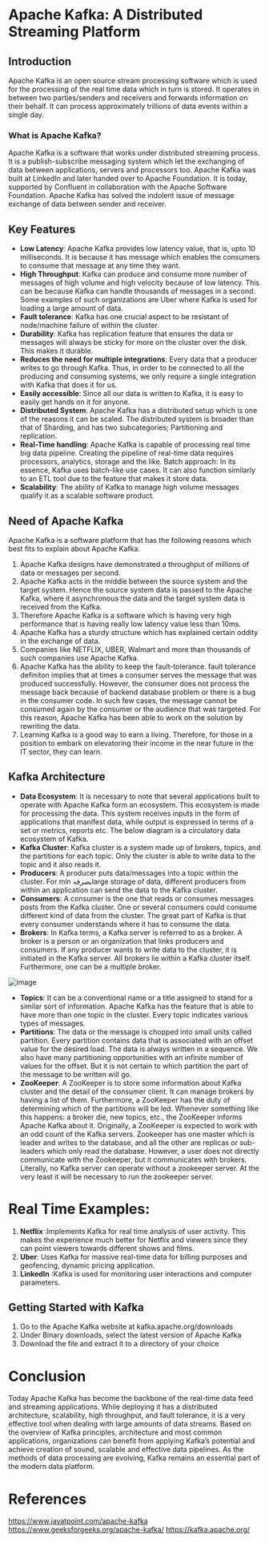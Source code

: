 # Apache Kafka: A Distributed Streaming Platform

## Introduction
Apache Kafka is an open source stream processing software which is used for the processing of the real time data which in turn is stored. It operates in between two parties/senders and receivers and forwards information on their behalf. It can process approximately trillions of data events within a single day.

### What is Apache Kafka?

Apache Kafka is a software that works under distributed streaming process. It is a publish-subscribe messaging system which let the exchanging of data between applications, servers and processors too. Apache Kafka was built at LinkedIn and later handed over to Apache Foundation. It is today, supported by Confluent in collaboration with the Apache Software Foundation. Apache Kafka has solved the indolent issue of message exchange of data between sender and receiver.

## Key Features

* **Low Latency**: Apache Kafka provides low latency value, that is, upto 10 milliseconds. It is because it has message which enables the consumers to consume that message at any time they want.
* **High Throughput**: Kafka can produce and consume more number of messages of high volume and high velocity because of low latency. This can be because Kafka can handle thousands of messages in a second. Some examples of such organizations are Uber where Kafka is used for loading a large amount of data.
* **Fault tolerance**: Kafka has one crucial aspect to be resistant of node/machine failure of within the cluster.
* **Durability**: Kafka has replication feature that ensures the data or messages will always be sticky for more on the cluster over the disk. This makes it durable.
* **Reduces the need for multiple integrations**: Every data that a producer writes to go through Kafka. Thus, in order to be connected to all the producing and consuming systems, we only require a single integration with Kafka that does it for us.
* **Easily accessible**: Since all our data is written to Kafka, it is easy to easily get hands on it for anyone.
* **Distributed System**: Apache Kafka has a distributed setup which is one of the reasons it can be scaled. The distributed system is broader than that of Sharding, and has two subcategories; Partitioning and replication.
* **Real-Time handling**: Apache Kafka is capable of processing real time big data pipeline. Creating the pipeline of real-time data requires processors, analytics, storage and the like.
Batch approach: In its essence, Kafka uses batch-like use cases. It can also function similarly to an ETL tool due to the feature that makes it store data.
* **Scalability**: The ability of Kafka to manage high volume messages qualify it as a scalable software product.

## Need of Apache Kafka

Apache Kafka is a software platform that has the following reasons which best fits to explain about Apache Kafka.

1. Apache Kafka designs have demonstrated a throughput of millions of data or messages per second.
2. Apache Kafka acts in the middle between the source system and the target system. Hence the source system data is passed to the Apache Kafka, where it asynchronous the data and the target system data is received from the Kafka.
3. Therefore Apache Kafka is a software which is having very high performance that is having really low latency value less than 10ms.
4. Apache Kafka has a sturdy structure which has explained certain oddity in the exchange of data.
5. Companies like NETFLIX, UBER, Walmart and more than thousands of such companies use Apache Kafka.
6. Apache Kafka has the ability to keep the fault-tolerance. fault tolerance definiton implies that at times a consumer serves the message that was produced successfully. However, the consumer does not process the message back because of backend database problem or there is a bug in the consumer code. In such few cases, the message cannot be consumed again by the consumer or the audience that was targeted. For this reason, Apache Kafka has been able to work on the solution by rewriting the data.
7. Learning Kafka is a good way to earn a living. Therefore, for those in a position to embark on elevatoring their income in the near future in the IT sector, they can learn.

## Kafka Architecture

- **Data Ecosystem**: It is necessary to note that several applications built to operate with Apache Kafka form an ecosystem. This ecosystem is made for processing the data. This system receives inputs in the form of applications that manifest data, while output is expressed in terms of a set or metrics, reports etc. The below diagram is a circulatory data ecosystem of Kafka.
- **Kafka Cluster**: Kafka cluster is a system made up of brokers, topics, and the partitions for each topic. Only the cluster is able to write data to the topic and it also reads it.
- **Producers**: A producer puts data/messages into a topic within the cluster. For min بصرفهlarge storage of data, different producers from within an application can send the data to the Kafka cluster.
- **Consumers**: A consumer is the one that reads or consumes messages posts from the Kafka cluster. One or several consumers could consume different kind of data from the cluster. The great part of Kafka is that every consumer understands where it has to consume the data.
- **Brokers**: In Kafka terms, a Kafka server is referred to as a broker. A broker is a person or an organization that links producers and consumers. If any producer wants to write data to the cluster, it is initiated in the Kafka server. All brokers lie within a Kafka cluster itself. Furthermore, one can be a multiple broker.

![image](https://github.com/user-attachments/assets/0481caec-ee08-4821-ad0c-244c3e1a99f0)
- **Topics**: It can be a conventional name or a title assigned to stand for a similar sort of information. Apache Kafka has the feature that is able to have more than one topic in the cluster. Every topic indicates various types of messages.
- **Partitions**: The data or the message is chopped into small units called partition. Every partition contains data that is associated with an offset value for the desired load. The data is always written in a sequence. We also have many partitioning opportunities with an infinite number of values for the offset. But it is not certain to which partition the part of the message to be written will go.
- **ZooKeeper**: A ZooKeeper is to store some information about Kafka cluster and the detail of the consumer client. It can manage brokers by having a list of them. Furthermore, a ZooKeeper has the duty of determining which of the partitions will be led. Whenever something like this happens: a broker die, new topics, etc., the ZooKeeper informs Apache Kafka about it. Originally, a ZooKeeper is expected to work with an odd count of the Kafka servers. Zookeeper has one master which is leader and writes to the database, and all the other are replicas or sub-leaders which only read the database. However, a user does not directly communicate with the Zookeeper, but it communicates with brokers. Literally, no Kafka server can operate without a zookeeper server. At the very least it will be necessary to run the zookeeper server.


# Real Time Examples:

1. **Netflix** :Implements Kafka for real time analysis of user activity. This makes the experience much better for Netflix and viewers since they can point viewers towards different shows and films. 
2. **Uber**: Uses Kafka for massive real-time data for billing purposes and geofencing, dynamic pricing application. 
3. **LinkedIn** :Kafka is used for monitoring user interactions and computer parameters. 

## Getting Started with Kafka

1. Go to the Apache Kafka website at kafka.apache.org/downloads
2. Under Binary downloads, select the latest version of Apache Kafka
3. Download the file and extract it to a directory of your choice 

# Conclusion

Today Apache Kafka has become the backbone of the real-time data feed and streaming applications. While deploying it has a distributed architecture, scalability, high throughput, and fault tolerance, it is a very effective tool when dealing with large amounts of data streams. Based on the overview of Kafka principles, architecture and most common applications, organizations can benefit from applying Kafka’s potential and achieve creation of sound, scalable and effective data pipelines. As the methods of data processing are evolving, Kafka remains an essential part of the modern data platform.

# References

https://www.javatpoint.com/apache-kafka
https://www.geeksforgeeks.org/apache-kafka/
https://kafka.apache.org/

 
